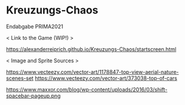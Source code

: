 # Kreuzungs-Chaos
Endabgabe PRIMA2021

< Link to the Game (WIP!) >

https://alexanderreiprich.github.io/Kreuzungs-Chaos/startscreen.html

 < Image and Sprite Sources >

 https://www.vecteezy.com/vector-art/1178847-top-view-aerial-nature-scenes-set
 https://www.vecteezy.com/vector-art/373038-top-of-cars

https://www.maxxor.com/blog/wp-content/uploads/2016/03/shift-spacebar-pageup.png
